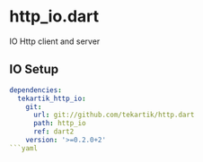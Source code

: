 # http_io.dart

IO Http client and server

## IO Setup


```yaml
dependencies:
  tekartik_http_io:
    git:
      url: git://github.com/tekartik/http.dart
      path: http_io
      ref: dart2
    version: '>=0.2.0+2'
```yaml